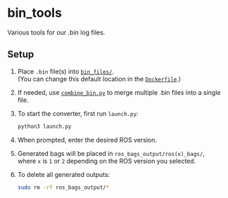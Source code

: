 # bin_tools
Various tools for our .bin log files.

## Setup
1. Place `.bin` file(s) into [`bin_files/`](./bin_files/).  
   (You can change this default location in the [`Dockerfile`](./Dockerfile).)
2. If needed, use [`combine_bin.py`](./src/combine_bin.py) to merge multiple .bin files into a single file.
3. To start the converter, first run `launch.py`:

   ```bash
   python3 launch.py
   ```
4. When prompted, enter the desired ROS version.
5. Generated bags will be placed in `ros_bags_output/ros(x)_bags/`,  
   where `x` is `1` or `2` depending on the ROS version you selected.
6. To delete all generated outputs:
   ```bash
   sudo rm -rf ros_bags_output/*
   ```